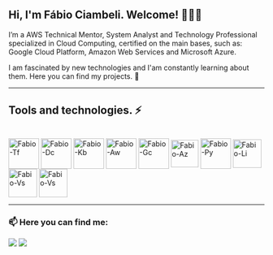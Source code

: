 ## Hi, I'm Fábio Ciambeli. Welcome! 👱‍♂️👋

I’m a AWS Technical Mentor, System Analyst and Technology Professional specialized in Cloud Computing, certified on the main bases, such as: Google Cloud Platform, Amazon Web Services and Microsoft Azure. 

I am fascinated by new technologies and I'am constantly learning about them. Here you can find my projects. 🚀

---

## Tools and technologies. ⚡

<div style="display: inline_block"><br>
  <img align="center" alt="Fabio-Tf" height="60" width="60" src="https://cdn.jsdelivr.net/gh/devicons/devicon@latest/icons/terraform/terraform-original.svg">
  <img align="center" alt="Fabio-Dc" height="60" width="60" src="https://cdn.jsdelivr.net/gh/devicons/devicon@latest/icons/docker/docker-original.svg"">
  <img align="center" alt="Fabio-Kb" height="60" width="60" src="https://cdn.jsdelivr.net/gh/devicons/devicon@latest/icons/kubernetes/kubernetes-original.svg"">
  <img align="center" alt="Fabio-Aw" height="60" width="60" src="https://cdn.jsdelivr.net/gh/devicons/devicon@latest/icons/amazonwebservices/amazonwebservices-plain-wordmark.svg"">
  <img align="center" alt="Fabio-Gc" height="60" width="60" src="https://cdn.jsdelivr.net/gh/devicons/devicon@latest/icons/googlecloud/googlecloud-original.svg"">
  <img align="center" alt="Fabio-Az" height="54" width="54" src="https://cdn.jsdelivr.net/gh/devicons/devicon@latest/icons/azure/azure-original.svg"">
  <img align="center" alt="Fabio-Py" height="60" width="60" src="https://cdn.jsdelivr.net/gh/devicons/devicon@latest/icons/python/python-original.svg"">
  <img align="center" alt="Fabio-Li" height="56" width="56" src="https://cdn.jsdelivr.net/gh/devicons/devicon@latest/icons/linux/linux-original.svg"">
  <img align="center" alt="Fabio-Vs" height="56" width="56" src="https://cdn.jsdelivr.net/gh/devicons/devicon@latest/icons/vscode/vscode-original.svg"">
  <img align="center" alt="Fabio-Vs" height="56" width="56" src="https://cdn.jsdelivr.net/gh/devicons/devicon@latest/icons/azuresqldatabase/azuresqldatabase-original.svg"">
    
--- 

<h3 align="left">📫 Here you can find me:</h3>
<div>
  <a href="https://www.linkedin.com/in/fabiociambeli/" target="_blank"><img src="https://img.shields.io/badge/LinkedIn-0077B5?style=for-the-badge&logo=linkedin&logoColor=white" target="_blank"></a>
  <a href="mailto:fciambeli@gmail.com" target="_blank"><img src="https://img.shields.io/badge/Gmail-D14836?style=for-the-badge&logo=gmail&logoColor=white" target="_blank"></a>
</div>
